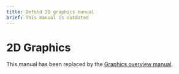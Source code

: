 ```yaml
---
title: Defold 2D graphics manual
brief: This manual is outdated
---
```


# 2D Graphics

This manual has been replaced by the [Graphics overview manual](/manuals/graphics).

